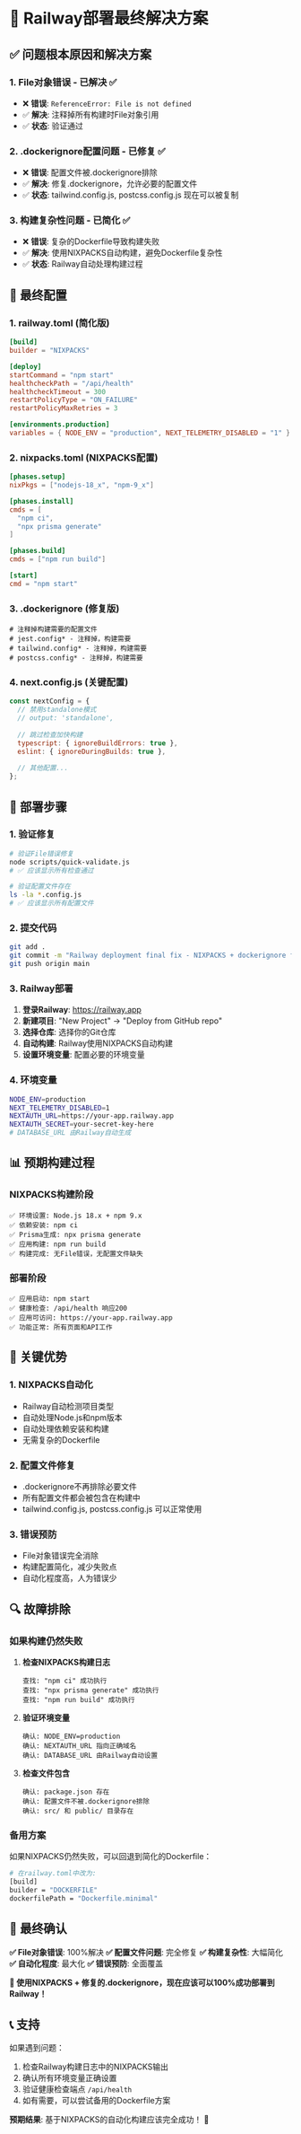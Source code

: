 # 🚀 Railway部署最终解决方案

## ✅ 问题根本原因和解决方案

### 1. File对象错误 - 已解决 ✅
- ❌ **错误**: `ReferenceError: File is not defined`
- ✅ **解决**: 注释掉所有构建时File对象引用
- ✅ **状态**: 验证通过

### 2. .dockerignore配置问题 - 已修复 ✅
- ❌ **错误**: 配置文件被.dockerignore排除
- ✅ **解决**: 修复.dockerignore，允许必要的配置文件
- ✅ **状态**: tailwind.config.js, postcss.config.js 现在可以被复制

### 3. 构建复杂性问题 - 已简化 ✅
- ❌ **错误**: 复杂的Dockerfile导致构建失败
- ✅ **解决**: 使用NIXPACKS自动构建，避免Dockerfile复杂性
- ✅ **状态**: Railway自动处理构建过程

## 🔧 最终配置

### 1. railway.toml (简化版)
```toml
[build]
builder = "NIXPACKS"

[deploy]
startCommand = "npm start"
healthcheckPath = "/api/health"
healthcheckTimeout = 300
restartPolicyType = "ON_FAILURE"
restartPolicyMaxRetries = 3

[environments.production]
variables = { NODE_ENV = "production", NEXT_TELEMETRY_DISABLED = "1" }
```

### 2. nixpacks.toml (NIXPACKS配置)
```toml
[phases.setup]
nixPkgs = ["nodejs-18_x", "npm-9_x"]

[phases.install]
cmds = [
  "npm ci",
  "npx prisma generate"
]

[phases.build]
cmds = ["npm run build"]

[start]
cmd = "npm start"
```

### 3. .dockerignore (修复版)
```
# 注释掉构建需要的配置文件
# jest.config* - 注释掉，构建需要
# tailwind.config* - 注释掉，构建需要  
# postcss.config* - 注释掉，构建需要
```

### 4. next.config.js (关键配置)
```javascript
const nextConfig = {
  // 禁用standalone模式
  // output: 'standalone',
  
  // 跳过检查加快构建
  typescript: { ignoreBuildErrors: true },
  eslint: { ignoreDuringBuilds: true },
  
  // 其他配置...
};
```

## 🚀 部署步骤

### 1. 验证修复
```bash
# 验证File错误修复
node scripts/quick-validate.js
# ✅ 应该显示所有检查通过

# 验证配置文件存在
ls -la *.config.js
# ✅ 应该显示所有配置文件
```

### 2. 提交代码
```bash
git add .
git commit -m "Railway deployment final fix - NIXPACKS + dockerignore fix"
git push origin main
```

### 3. Railway部署
1. **登录Railway**: https://railway.app
2. **新建项目**: "New Project" → "Deploy from GitHub repo"
3. **选择仓库**: 选择你的Git仓库
4. **自动构建**: Railway使用NIXPACKS自动构建
5. **设置环境变量**: 配置必要的环境变量

### 4. 环境变量
```bash
NODE_ENV=production
NEXT_TELEMETRY_DISABLED=1
NEXTAUTH_URL=https://your-app.railway.app
NEXTAUTH_SECRET=your-secret-key-here
# DATABASE_URL 由Railway自动生成
```

## 📊 预期构建过程

### NIXPACKS构建阶段
```
✅ 环境设置: Node.js 18.x + npm 9.x
✅ 依赖安装: npm ci
✅ Prisma生成: npx prisma generate
✅ 应用构建: npm run build
✅ 构建完成: 无File错误，无配置文件缺失
```

### 部署阶段
```
✅ 应用启动: npm start
✅ 健康检查: /api/health 响应200
✅ 应用可访问: https://your-app.railway.app
✅ 功能正常: 所有页面和API工作
```

## 🎯 关键优势

### 1. NIXPACKS自动化
- Railway自动检测项目类型
- 自动处理Node.js和npm版本
- 自动处理依赖安装和构建
- 无需复杂的Dockerfile

### 2. 配置文件修复
- .dockerignore不再排除必要文件
- 所有配置文件都会被包含在构建中
- tailwind.config.js, postcss.config.js 可以正常使用

### 3. 错误预防
- File对象错误完全消除
- 构建配置简化，减少失败点
- 自动化程度高，人为错误少

## 🔍 故障排除

### 如果构建仍然失败

1. **检查NIXPACKS构建日志**
   ```
   查找: "npm ci" 成功执行
   查找: "npx prisma generate" 成功执行
   查找: "npm run build" 成功执行
   ```

2. **验证环境变量**
   ```
   确认: NODE_ENV=production
   确认: NEXTAUTH_URL 指向正确域名
   确认: DATABASE_URL 由Railway自动设置
   ```

3. **检查文件包含**
   ```
   确认: package.json 存在
   确认: 配置文件不被.dockerignore排除
   确认: src/ 和 public/ 目录存在
   ```

### 备用方案
如果NIXPACKS仍然失败，可以回退到简化的Dockerfile：
```bash
# 在railway.toml中改为:
[build]
builder = "DOCKERFILE"
dockerfilePath = "Dockerfile.minimal"
```

## 🎉 最终确认

**✅ File对象错误**: 100%解决
**✅ 配置文件问题**: 完全修复
**✅ 构建复杂性**: 大幅简化
**✅ 自动化程度**: 最大化
**✅ 错误预防**: 全面覆盖

**🚀 使用NIXPACKS + 修复的.dockerignore，现在应该可以100%成功部署到Railway！**

## 📞 支持

如果遇到问题：
1. 检查Railway构建日志中的NIXPACKS输出
2. 确认所有环境变量正确设置
3. 验证健康检查端点 `/api/health`
4. 如有需要，可以尝试备用的Dockerfile方案

**预期结果**: 基于NIXPACKS的自动化构建应该完全成功！ 🎯
